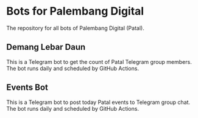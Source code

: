 # Bots for Palembang Digital

The repository for all bots of Palembang Digital (Patal).

## Demang Lebar Daun

This is a Telegram bot to get the count of Patal Telegram group members. The bot runs daily and scheduled by GitHub Actions.

## Events Bot

This is a Telegram bot to post today Patal events to Telegram group chat. The bot runs daily and scheduled by GitHub Actions.
